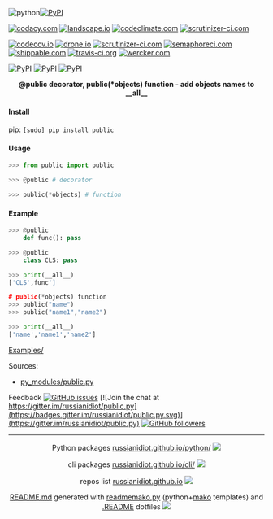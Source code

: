 ![python](https://img.shields.io/badge/language-python-blue.svg)[![PyPI](https://img.shields.io/pypi/pyversions/public.svg)](https://pypi.python.org/pypi/public)

[![codacy.com](https://api.codacy.com/project/badge/Grade/6692c8b8d1194b3db696b456b683ad94)](https://www.codacy.com/app/russianidiot-github/public-py/dashboard)
[![landscape.io](https://landscape.io/github/russianidiot/public.py/master/landscape.svg?style=flat)](https://landscape.io/github/russianidiot/public.py)
[![codeclimate.com](https://codeclimate.com/github/russianidiot/public.py/badges/gpa.svg)](https://codeclimate.com/github/russianidiot/public.py)
[![scrutinizer-ci.com](https://scrutinizer-ci.com/g/russianidiot/public.py/badges/quality-score.png?b=master)](https://scrutinizer-ci.com/g/russianidiot/public.py/)

[![codecov.io](https://codecov.io/github/russianidiot/public.py/coverage.svg?branch=master)](https://codecov.io/github/russianidiot/public.py?branch=master)
[![drone.io](https://drone.io/github.com/russianidiot/public.py/status.png)](https://drone.io/github.com/russianidiot/public.py)
[![scrutinizer-ci.com](https://scrutinizer-ci.com/g/russianidiot/public.py/badges/build.png?b=master)](https://scrutinizer-ci.com/g/russianidiot/public.py/)
[![semaphoreci.com](https://semaphoreci.com/api/v1/russianidiot/public-py/branches/master/shields_badge.svg)](https://semaphoreci.com/russianidiot/public-py)
[![shippable.com](https://api.shippable.com/projects/57068cbb2a8192902e1bbbd6/badge?branch=master)](https://app.shippable.com/projects/57068cbb2a8192902e1bbbd6)
[![travis-ci.org](https://travis-ci.org/russianidiot/public.py.svg)](https://travis-ci.org/russianidiot/public.py)
[![wercker.com](https://app.wercker.com/status/f9a3b6fa3f83012adafea514154b8b37/s/master)](https://app.wercker.com/#applications/5702681e4b64a4362009961b)

[![PyPI](https://img.shields.io/pypi/v/public.svg)](https://pypi.python.org/pypi/public)
[![PyPI](https://img.shields.io/pypi/dm/public.svg)](https://pypi.python.org/pypi/public)
[![PyPI](https://img.shields.io/pypi/dd/public.svg)](https://pypi.python.org/pypi/public)

<p align="center">
    <b>@public decorator, public(*objects) function - add objects names to __all__</b>
</p>

#### Install

pip: 
`[sudo] pip install public`

#### Usage

```python
>>> from public import public

>>> @public # decorator

>>> public(*objects) # function

```

#### Example

```python
>>> @public
	def func(): pass

>>> @public
	class CLS: pass

>>> print(__all__)
['CLS',func']

# public(*objects) function
>>> public("name")
>>> public("name1","name2")

>>> print(__all__)
['name','name1','name2']

```

[Examples/](https://github.com/russianidiot/public.py/tree/master/Examples)

Sources:
*	[py_modules/public.py](https://github.com/russianidiot/public.py/blob/master/py_modules/public.py)

Feedback
[![GitHub issues](https://img.shields.io/github/issues/russianidiot/public.py.svg)](https://github.com/russianidiot/public.py/issues)
[![Join the chat at https://gitter.im/russianidiot/public.py](https://badges.gitter.im/russianidiot/public.py.svg)](https://gitter.im/russianidiot/public.py)
[![GitHub followers](https://img.shields.io/github/followers/russianidiot.svg?style=social&label=Follow)](https://github.com/russianidiot)

* * *

<p align="center">
	Python packages <a href="http://russianidiot.github.io/python/">russianidiot.github.io/python/</a>
	<img src="http://russianidiot.github.io/images/python/16.png" />
</p>
<p align="center">
	cli packages <a href="http://russianidiot.github.io/python/">russianidiot.github.io/cli/</a>
<img src="http://russianidiot.github.io/images/cli/16.png" />
</p>

<p align="center">
	repos list <a href="http://russianidiot.github.io/">russianidiot.github.io</a> <img src="http://russianidiot.github.io/images/star/16.png" />
</p>

<p align="center">
	<a href="https://raw.githubusercontent.com/russianidiot/public.py/master/README.md">README.md</a> generated with <a href="https://github.com/russianidiot/readme-mako.py">readmemako.py</a> (python+<a href="http://www.makotemplates.org/">mako</a> templates) and <a href="https://github.com/russianidiot-dotfiles/.README">.README</a> dotfiles 
<img src="http://russianidiot.github.io/images/book/16.png">
</p>
